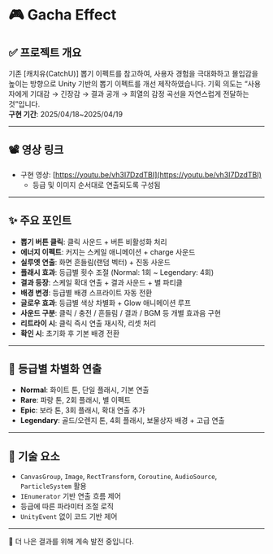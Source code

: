 # 🎮 Gacha Effect

## ✅ 프로젝트 개요

기존 [캐치유(CatchU)] 뽑기 이펙트를 참고하여, 사용자 경험을 극대화하고 몰입감을 높이는 방향으로 Unity 기반의 뽑기 이펙트를 개선 제작하였습니다.
기획 의도는 “사용자에게 기대감 → 긴장감 → 결과 공개 → 희열의 감정 곡선을 자연스럽게 전달하는 것”입니다.  
**구현 기간**: 2025/04/18~2025/04/19

---

## 📽 영상 링크

- 구현 영상: [https://youtu.be/vh3I7DzdTBI](https://youtu.be/vh3I7DzdTBI)
  - 등급 및 이미지 순서대로 연출되도록 구성됨

---

## ✨ 주요 포인트

- **뽑기 버튼 클릭**: 클릭 사운드 + 버튼 비활성화 처리
- **에너지 이펙트**: 커지는 스케일 애니메이션 + charge 사운드
- **실루엣 연출**: 화면 흔들림(랜덤 벡터) + 진동 사운드
- **플래시 효과**: 등급별 횟수 조절 (Normal: 1회 ~ Legendary: 4회)
- **결과 등장**: 스케일 확대 연출 + 결과 사운드 + 별 파티클
- **배경 변경**: 등급별 배경 스프라이트 자동 전환
- **글로우 효과**: 등급별 색상 차별화 + Glow 애니메이션 루프
- **사운드 구분**: 클릭 / 충전 / 흔들림 / 결과 / BGM 등 개별 효과음 구현
- **리트라이 시**: 클릭 즉시 연출 재시작, 리셋 처리
- **확인 시**: 초기화 후 기본 배경 전환

---

## 🧩 등급별 차별화 연출

- **Normal**: 화이트 톤, 단일 플래시, 기본 연출
- **Rare**: 파랑 톤, 2회 플래시, 별 이펙트
- **Epic**: 보라 톤, 3회 플래시, 확대 연출 추가
- **Legendary**: 골드/오렌지 톤, 4회 플래시, 보물상자 배경 + 고급 연출

---

## 🧪 기술 요소

- `CanvasGroup`, `Image`, `RectTransform`, `Coroutine`, `AudioSource`, `ParticleSystem` 활용
- `IEnumerator` 기반 연출 흐름 제어
- 등급에 따른 파라미터 조절 로직
- `UnityEvent` 없이 코드 기반 제어

---

🙏  더 나은 결과를 위해 계속 발전 중입니다.

